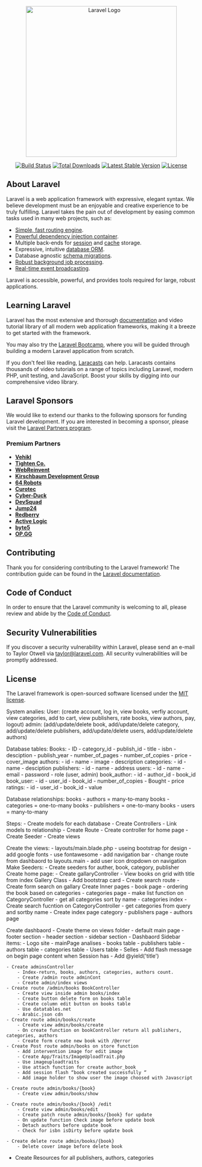 <p align="center"><a href="https://laravel.com" target="_blank"><img src="https://raw.githubusercontent.com/laravel/art/master/logo-lockup/5%20SVG/2%20CMYK/1%20Full%20Color/laravel-logolockup-cmyk-red.svg" width="400" alt="Laravel Logo"></a></p>

<p align="center">
<a href="https://github.com/laravel/framework/actions"><img src="https://github.com/laravel/framework/workflows/tests/badge.svg" alt="Build Status"></a>
<a href="https://packagist.org/packages/laravel/framework"><img src="https://img.shields.io/packagist/dt/laravel/framework" alt="Total Downloads"></a>
<a href="https://packagist.org/packages/laravel/framework"><img src="https://img.shields.io/packagist/v/laravel/framework" alt="Latest Stable Version"></a>
<a href="https://packagist.org/packages/laravel/framework"><img src="https://img.shields.io/packagist/l/laravel/framework" alt="License"></a>
</p>

## About Laravel

Laravel is a web application framework with expressive, elegant syntax. We believe development must be an enjoyable and creative experience to be truly fulfilling. Laravel takes the pain out of development by easing common tasks used in many web projects, such as:

- [Simple, fast routing engine](https://laravel.com/docs/routing).
- [Powerful dependency injection container](https://laravel.com/docs/container).
- Multiple back-ends for [session](https://laravel.com/docs/session) and [cache](https://laravel.com/docs/cache) storage.
- Expressive, intuitive [database ORM](https://laravel.com/docs/eloquent).
- Database agnostic [schema migrations](https://laravel.com/docs/migrations).
- [Robust background job processing](https://laravel.com/docs/queues).
- [Real-time event broadcasting](https://laravel.com/docs/broadcasting).

Laravel is accessible, powerful, and provides tools required for large, robust applications.

## Learning Laravel

Laravel has the most extensive and thorough [documentation](https://laravel.com/docs) and video tutorial library of all modern web application frameworks, making it a breeze to get started with the framework.

You may also try the [Laravel Bootcamp](https://bootcamp.laravel.com), where you will be guided through building a modern Laravel application from scratch.

If you don't feel like reading, [Laracasts](https://laracasts.com) can help. Laracasts contains thousands of video tutorials on a range of topics including Laravel, modern PHP, unit testing, and JavaScript. Boost your skills by digging into our comprehensive video library.

## Laravel Sponsors

We would like to extend our thanks to the following sponsors for funding Laravel development. If you are interested in becoming a sponsor, please visit the [Laravel Partners program](https://partners.laravel.com).

### Premium Partners

- **[Vehikl](https://vehikl.com/)**
- **[Tighten Co.](https://tighten.co)**
- **[WebReinvent](https://webreinvent.com/)**
- **[Kirschbaum Development Group](https://kirschbaumdevelopment.com)**
- **[64 Robots](https://64robots.com)**
- **[Curotec](https://www.curotec.com/services/technologies/laravel/)**
- **[Cyber-Duck](https://cyber-duck.co.uk)**
- **[DevSquad](https://devsquad.com/hire-laravel-developers)**
- **[Jump24](https://jump24.co.uk)**
- **[Redberry](https://redberry.international/laravel/)**
- **[Active Logic](https://activelogic.com)**
- **[byte5](https://byte5.de)**
- **[OP.GG](https://op.gg)**

## Contributing

Thank you for considering contributing to the Laravel framework! The contribution guide can be found in the [Laravel documentation](https://laravel.com/docs/contributions).

## Code of Conduct

In order to ensure that the Laravel community is welcoming to all, please review and abide by the [Code of Conduct](https://laravel.com/docs/contributions#code-of-conduct).

## Security Vulnerabilities

If you discover a security vulnerability within Laravel, please send an e-mail to Taylor Otwell via [taylor@laravel.com](mailto:taylor@laravel.com). All security vulnerabilities will be promptly addressed.

## License

The Laravel framework is open-sourced software licensed under the [MIT license](https://opensource.org/licenses/MIT).



System analies:
User: (create account, log in, view books, verfiy account, view categories, add to cart, view publishers, rate books, view authors, pay, logout)
admin: (add/update/delete book, add/update/delete category, add/update/delete publishers, add/update/delete users, add/update/delete authors)

Database tables:
Books:
    - ID
    - category_id
    - publish_id
    - title
    - isbn
    - desciption
    - publish_year
    - number_of_pages
    - number_of_copies
    - price
    - cover_image
authors:
    - id
    - name
    - image
    - description
categories:
    - id
    - name
    - desciption
publishers:
    - id
    - name
    - address
users:
    - id
    - name
    - email
    - password
    - role (user, admin)
book_author:
    - id
    - author_id
    - book_id
book_user:
    - id
    - user_id
    - book_id
    - number_of_copies
    - Bought
    - price
ratings:
    - id
    - user_id
    - book_id
    - value

Database relationships:
books - authors = many-to-many
books - categories = one-to-many
books - publishers = one-to-many
books - users = many-to-many

Steps:
    - Create models for each database
    - Create Controllers
    - Link models to relationship
    - Create Route
    - Create controller for home page
    - Create Seeder
    - Create views


Create the views:
    - layouts/main.blade.php
    - useing bootstrap for design
    - add google fonts
    - use fontawesome
    - add navigation bar
    - change route from dashbaord to layouts.main
    - add user icon dropdown on navigation
Make Seeders:
    - Create seeders for auther, book, category, publisher
Create home page:
    - Create gallaryController
    - View books on grid with title from index Gallery Class
    - Add bootstrap card
    - Create search route
    - Create form search on gallary
Create Inner pages
    - book page
    - ordering the book based on categories
    - categories page
        - make list function on CategoryController
            - get all categories sort by name
            - categories index
        - Create search fucntion on CategoryController
            - get categories from query and sortby name
        - Create index page category
    - publishers page
    - authors page

Create dashbaord
    - Create theme on views folder
        - default main page
        - footer section
        - header section
        - sidebar section
    - Dashbaord Sidebar items:
        - Logo site
        - mainPage analises
        - books table
        - publishers table
        - authors table
        - categories table
        - Users table
        - Selles
    - Add flash message on begin page content when Session has
    - Add @yield('title')

    - Create adminsController
        - Index-return, books, authors, categories, authors count.
        - Create /admin route adminCont
        - Create admin/index views
    - Create route /admin/books BookController
        - Create view inside admin books/index
        - Create button delete form on books table
        - Create column edit button on books table
        - Use datatables.net
        - Arabic.json cdn
    - Create route admin/books/create
        - Create view admin/books/create
        - On create function on bookController return all publishers, categories, authors
        - Create form create new book with /@error
    - Create Post route admin/books on store function
        - Add intervention image for edit image
        - Create App/Traits/ImageUploadTrait.php
        - Use imageuploadtraits
        - Use attach function for create author_book
        - Add session flash “book created successfully “
        - Add image holder to show user the image choosed with Javascript
    
    - Create route admin/books/{book}
        - Create view admin/books/show
    
    - Create route admin/books/{book} /edit
        - Create view admin/books/edit
        - Create patch route admin/books/{book} for update
        - On update function Check image before update book
        - Detach authors before update book
        - Check for isbn isDirty before update book

    - Create delete route admin/books/{book}
        - Delete cover image before delete book

- Create Resources for all publishers, authors, categories
